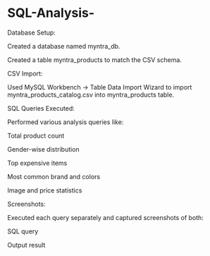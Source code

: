 # SQL-Analysis-
Database Setup:

Created a database named myntra_db.

Created a table myntra_products to match the CSV schema.

CSV Import:

Used MySQL Workbench → Table Data Import Wizard to import myntra_products_catalog.csv into myntra_products table.

SQL Queries Executed:

Performed various analysis queries like:

Total product count

Gender-wise distribution

Top expensive items

Most common brand and colors

Image and price statistics

Screenshots:

Executed each query separately and captured screenshots of both:

SQL query

Output result
